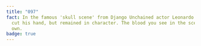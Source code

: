 ```yaml
---
title: "097"
fact: In the famous 'skull scene' from Django Unchained actor Leonardo DiCaprio
  cut his hand, but remained in character. The blood you see in the scene is his
  own.
badge: true
---
```

